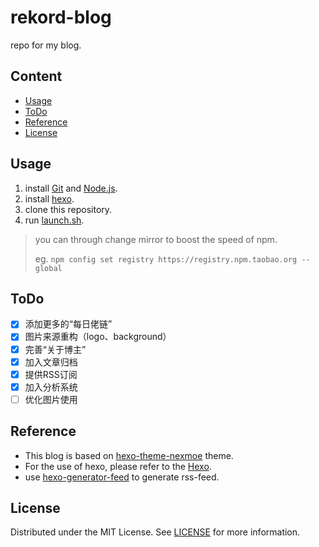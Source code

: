 # rekord-blog
repo for my blog.
## Content
- [Usage](#Usage)
- [ToDo](#ToDo)
- [Reference](#Reference)
- [License](#License)

## Usage
1. install [Git](http://git-scm.com/) and [Node.js](https://nodejs.org/en/).
2. install [hexo](https://hexo.io).
3. clone this repository.
4. run [launch.sh](launch.sh).

> you can through change mirror to boost the speed of npm.
>
> eg. `npm config set registry https://registry.npm.taobao.org --global`

## ToDo
- [x] 添加更多的“每日佬链”
- [x] 图片来源重构（logo、background）
- [x] 完善“关于博主”
- [x] 加入文章归档
- [x] 提供RSS订阅
- [x] 加入分析系统
- [ ] 优化图片使用

## Reference
- This blog is based on [hexo-theme-nexmoe](https://github.com/theme-nexmoe/hexo-theme-nexmoe) theme.
- For the use of hexo, please refer to the [Hexo](https://hexo.io/zh-cn/docs/).
- use [hexo-generator-feed](https://github.com/hexojs/hexo-generator-feed) to generate rss-feed.

## License
Distributed under the MIT License. See [LICENSE](LICENSE) for more information.
